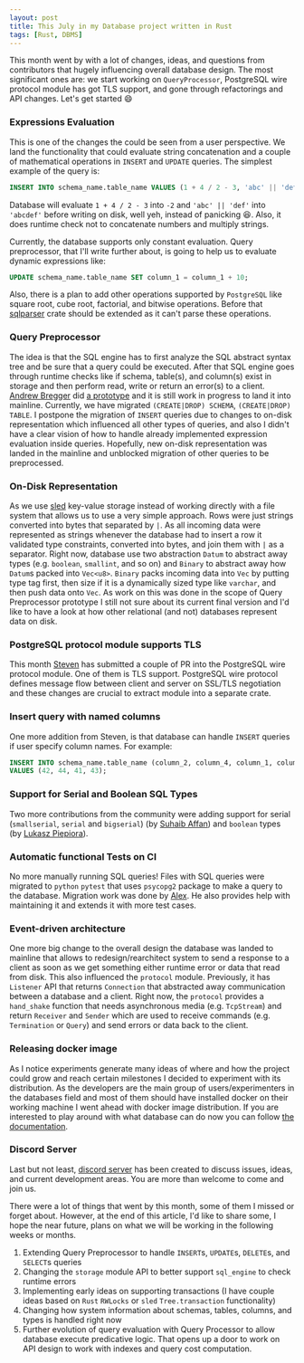 ```yaml
---
layout: post
title: This July in my Database project written in Rust
tags: [Rust, DBMS]
---
```


This month went by with a lot of changes, ideas, and questions from contributors that hugely influencing overall database design. The most significant ones are: we start working on `QueryProcessor`, PostgreSQL wire protocol module has got TLS support, and gone through refactorings and API changes. Let's get started :smile:

### Expressions Evaluation

This is one of the changes the could be seen from a user perspective. We land the functionality that could evaluate string concatenation and a couple of mathematical operations in `INSERT` and `UPDATE` queries. The simplest example of the query is:
```sql
INSERT INTO schema_name.table_name VALUES (1 + 4 / 2 - 3, 'abc' || 'def');
```

Database will evaluate `1 + 4 / 2 - 3` into `-2` and `'abc' || 'def'` into `'abcdef'` before writing on disk, well yeh, instead of panicking :laughing:. Also, it does runtime check not to concatenate numbers and multiply strings.

Currently, the database supports only constant evaluation. Query preprocessor, that I'll write further about, is going to help us to evaluate dynamic expressions like:
```sql
UPDATE schema_name.table_name SET column_1 = column_1 + 10;
```

Also, there is a plan to add other operations supported by `PostgreSQL` like square root, cube root, factorial, and bitwise operations. Before that [sqlparser](https://github.com/ballista-compute/sqlparser-rs) crate should be extended as it can't parse these operations.

### Query Preprocessor

The idea is that the SQL engine has to first analyze the SQL abstract syntax tree and be sure that a query could be executed. After that SQL engine goes through runtime checks like if schema, table(s), and column(s) exist in storage and then perform read, write or return an error(s) to a client. [Andrew Bregger](https://github.com/AndrewBregger) did [a prototype](https://github.com/alex-dukhno/database/pull/183) and it is still work in progress to land it into mainline. Currently, we have migrated `(CREATE|DROP) SCHEMA`, `(CREATE|DROP) TABLE`. I postpone the migration of `INSERT` queries due to changes to on-disk representation which influenced all other types of queries, and also I didn't have a clear vision of how to handle already implemented expression evaluation inside queries. Hopefully, new on-disk representation was landed in the mainline and unblocked migration of other queries to be preprocessed.

### On-Disk Representation

As we use [sled](https://github.com/spacejam/sled) key-value storage instead of working directly with a file system that allows us to use a very simple approach. Rows were just strings converted into bytes that separated by `|`. As all incoming data were represented as strings whenever the database had to insert a row it validated type constraints, converted into bytes, and join them with `|` as a separator. Right now, database use two abstraction `Datum` to abstract away types (e.g. `boolean`, `smallint`, and so on) and `Binary` to abstract away how `Datum`s packed into `Vec<u8>`. `Binary` packs incoming data into `Vec` by putting type tag first, then size if it is a dynamically sized type like `varchar`, and then push data onto `Vec`.
As work on this was done in the scope of Query Preprocessor prototype I still not sure about its current final version and I'd like to have a look at how other relational (and not) databases represent data on disk.

### PostgreSQL protocol module supports TLS

This month [Steven](https://github.com/silathdiir) has submitted a couple of PR into the PostgreSQL wire protocol module. One of them is TLS support. PostgreSQL wire protocol defines message flow between client and server on SSL/TLS negotiation and these changes are crucial to extract module into a separate crate.

### Insert query with named columns

One more addition from Steven, is that database can handle `INSERT` queries if user specify column names. For example:
```sql
INSERT INTO schema_name.table_name (column_2, column_4, column_1, column_3) 
VALUES (42, 44, 41, 43);
```

### Support for Serial and Boolean SQL Types

Two more contributions from the community were adding support for serial (`smallserial`, `serial` and `bigserial`) (by [Suhaib Affan](https://github.com/suhaibaffan)) and `boolean` types (by [Lukasz Piepiora](https://github.com/lpiepiora)).

### Automatic functional Tests on CI

No more manually running SQL queries! Files with SQL queries were migrated to `python` `pytest` that uses `psycopg2` package to make a query to the database. Migration work was done by [Alex](https://github.com/Aleks0010V). He also provides help with maintaining it and extends it with more test cases.

### Event-driven architecture

One more big change to the overall design  the database was landed to mainline that allows to redesign/rearchitect system to send a response to a client as soon as we get something either runtime error or data that read from disk. This also influenced the `protocol` module. Previously, it has `Listener` API that returns `Connection` that abstracted away communication between a database and a client. Right now, the `protocol` provides a `hand_shake` function that needs asynchronous media (e.g. `TcpStream`) and return `Receiver` and `Sender` which are used to receive commands (e.g. `Termination` or `Query`) and send errors or data back to the client.

### Releasing docker image

As I notice experiments generate many ideas of where and how the project could grow and reach certain milestones I decided to experiment with its distribution. As the developers are the main group of users/experimenters in the databases field and most of them should have installed docker on their working machine I went ahead with docker image distribution. If you are interested to play around with what database can do now you can follow [the documentation](https://github.com/alex-dukhno/database/tree/master/docs).

### Discord Server

Last but not least, [discord server](https://discord.gg/PUcTcfU) has been created to discuss issues, ideas, and current development areas. You are more than welcome to come and join us.


There were a lot of things that went by this month, some of them I missed or forget about. However, at the end of this article, I'd like to share some, I hope the near future, plans on what we will be working in the following weeks or months.

1. Extending Query Preprocessor to handle `INSERT`s, `UPDATE`s, `DELETE`s, and `SELECT`s queries
1. Changing the `storage` module API to better support `sql_engine` to check runtime errors
1. Implementing early ideas on supporting transactions (I have couple ideas based on `Rust` `RWLocks` or `sled` `Tree.transaction` functionality)
1. Changing how system information about schemas, tables, columns, and types is handled right now
1. Further evolution of query evaluation with Query Processor to allow database execute predicative logic. That opens up a door to work on API design to work with indexes and query cost computation.
